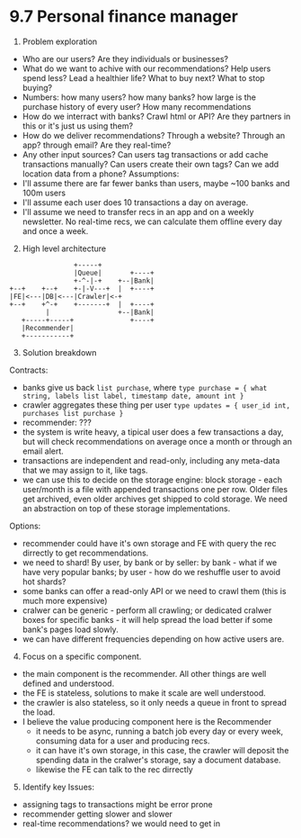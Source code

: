 # 9.7 Personal finance manager

1. Problem exploration
- Who are our users? Are they individuals or businesses?
- What do we want to achive with our recommendations? Help users spend less? Lead a healthier life? What to buy next? What to stop buying?
- Numbers: how many users? how many banks? how large is the purchase history of every user? How many recommendations
- How do we interract with banks? Crawl html or API? Are they partners in this or it's just us using them?
- How do we deliver recommendations? Through a website? Through an app? through email? Are they real-time?
- Any other input sources? Can users tag transactions or add cache transactions manually? Can users create their own tags?
  Can we add location data from a phone?
Assumptions:
- I'll assume there are far fewer banks than users, maybe ~100 banks and 100m users
- I'll assume each user does 10 transactions a day on average.
- I'll assume we need to transfer recs in an app and on a weekly newsletter.
No real-time recs, we can calculate them offline every day and once a week.

2. High level architecture
```
                +-----+
                |Queue|       +----+
                +-^-|-+    +--|Bank|
+--+    +--+    +-|-V---+  |  +----+
|FE|<---|DB|<---|Crawler|<-+
+--+    +^-+    +-------+  |  +----+
         |                 +--|Bank|
   +-----+-----+              +----+
   |Recommender|
   +-----------+
```
3. Solution breakdown

Contracts:
- banks give us back `list purchase`, where `type purchase = { what string, labels list label, timestamp date, amount int }`
- crawler aggregates these thing per user `type updates = { user_id int, purchases list purchase }`
- recommender: ???
- the system is write heavy, a tipical user does a few transactions a day, but will check recommendations on average once a month or through an email alert.
- transactions are independent and read-only, including any meta-data that we may assign to it, like tags.
- we can use this to decide on the storage engine: block storage - each user/month is a
file with appended transactions one per row. Older files get archived, even older archives get shipped to cold storage.
We need an abstraction on top of these storage implementations.

Options:
- recommender could have it's own storage and FE with query the rec dirrectly to get recommendations.
- we need to shard! By user, by bank or by seller: by bank - what if we have very popular banks; by user - how do we reshuffle user to avoid hot shards?
- some banks can offer a read-only API or we need to crawl them (this is much more expensive)
- cralwer can be generic - perform all crawling; or dedicated cralwer boxes for specific banks - it will help spread the load better if some bank's pages load slowly.
- we can have different frequencies depending on how active users are.

4. Focus on a specific component.
- the main component is the recommender. All other things are well defined and understood.
- the FE is stateless, solutions to make it scale are well understood.
- the crawler is also stateless, so it only needs a queue in front to spread the load.
- I believe the value producing component here is the Recommender
    - it needs to be async, running a batch job every day or every week, consuming data for a user and producing recs.
    - it can have it's own storage, in this case, the crawler will deposit the spending data in the cralwer's storage, say a document database.
    - likewise the FE can talk to the rec dirrectly

5. Identify key Issues:
- assigning tags to transactions might be error prone
- recommender getting slower and slower
- real-time recommendations? we would need to get in
